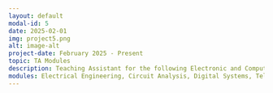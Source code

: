```yaml
---
layout: default
modal-id: 5
date: 2025-02-01
img: project5.png
alt: image-alt
project-date: February 2025 - Present
topic: TA Modules
description: Teaching Assistant for the following Electronic and Computer Engineering Undergraduate Modules.
modules: Electrical Engineering, Circuit Analysis, Digital Systems, Telecommunications Fundamentals
---
```

